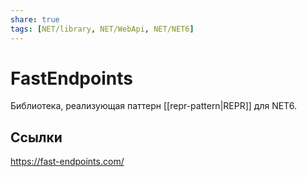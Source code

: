 ```yaml
---
share: true
tags: [NET/library, NET/WebApi, NET/NET6]
---
```

# FastEndpoints
Библиотека, реализующая паттерн [[repr-pattern|REPR]] для NET6.
## Ссылки
https://fast-endpoints.com/